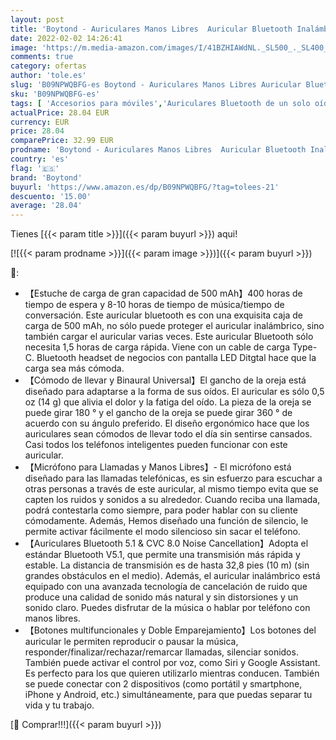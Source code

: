 ```yaml
---
layout: post
title: 'Boytond - Auriculares Manos Libres  Auricular Bluetooth Inalámbrico con Micrófono Incorporado Cancelación de Ruido Auricular con Caja de Carga LED para Conducir/Negocios/Oficina  Compatible con iPhone y Android'
date: 2022-02-02 14:26:41
image: 'https://m.media-amazon.com/images/I/41BZHIAWdNL._SL500_._SL400_.jpg'
comments: true
category: ofertas
author: 'tole.es'
slug: 'B09NPWQBFG-es Boytond - Auriculares Manos Libres Auricular Bluetooth...'
sku: 'B09NPWQBFG-es'
tags: [ 'Accesorios para móviles','Auriculares Bluetooth de un solo oído','Comunicación móvil y accesorios','Electrónica','boytond','iphone', ]
actualPrice: 28.04 EUR
currency: EUR
price: 28.04
comparePrice: 32.99 EUR
prodname: 'Boytond - Auriculares Manos Libres  Auricular Bluetooth Inalámbrico con Micrófono Incorporado Cancelación de Ruido Auricular con Caja de Carga LED para Conducir/Negocios/Oficina  Compatible con iPhone y Android'
country: 'es'
flag: '🇪🇸'
brand: 'Boytond'
buyurl: 'https://www.amazon.es/dp/B09NPWQBFG/?tag=tolees-21'
descuento: '15.00'
average: '28.04'
---
```


Tienes [{{< param title >}}]({{< param buyurl >}}) aqui!

[![{{< param prodname >}}]({{< param image >}})]({{< param buyurl >}})

🔎:

- 【Estuche de carga de gran capacidad de 500 mAh】400 horas de tiempo de espera y 8-10 horas de tiempo de música/tiempo de conversación. Este auricular bluetooth es con una exquisita caja de carga de 500 mAh, no sólo puede proteger el auricular inalámbrico, sino también cargar el auricular varias veces. Este auricular Bluetooth sólo necesita 1,5 horas de carga rápida. Viene con un cable de carga Type-C. Bluetooth headset de negocios con pantalla LED Ditgtal hace que la carga sea más cómoda.
- 【Cómodo de llevar y Binaural Universal】El gancho de la oreja está diseñado para adaptarse a la forma de sus oídos. El auricular es sólo 0,5 oz (14 g) que alivia el dolor y la fatiga del oído. La pieza de la oreja se puede girar 180 ° y el gancho de la oreja se puede girar 360 ° de acuerdo con su ángulo preferido. El diseño ergonómico hace que los auriculares sean cómodos de llevar todo el día sin sentirse cansados. Casi todos los teléfonos inteligentes pueden funcionar con este auricular.
- 【Micrófono para Llamadas y Manos Libres】- El micrófono está diseñado para las llamadas telefónicas, es sin esfuerzo para escuchar a otras personas a través de este auricular, al mismo tiempo evita que se capten los ruidos y sonidos a su alrededor. Cuando reciba una llamada, podrá contestarla como siempre, para poder hablar con su cliente cómodamente. Además, Hemos diseñado una función de silencio, le permite activar fácilmente el modo silencioso sin sacar el teléfono.
- 【Auriculares Bluetooth 5.1 & CVC 8.0 Noise Cancellation】Adopta el estándar Bluetooth V5.1, que permite una transmisión más rápida y estable. La distancia de transmisión es de hasta 32,8 pies (10 m) (sin grandes obstáculos en el medio). Además, el auricular inalámbrico está equipado con una avanzada tecnología de cancelación de ruido que produce una calidad de sonido más natural y sin distorsiones y un sonido claro. Puedes disfrutar de la música o hablar por teléfono con manos libres.
- 【Botones multifuncionales y Doble Emparejamiento】Los botones del auricular le permiten reproducir o pausar la música, responder/finalizar/rechazar/remarcar llamadas, silenciar sonidos. También puede activar el control por voz, como Siri y Google Assistant. Es perfecto para los que quieren utilizarlo mientras conducen. También se puede conectar con 2 dispositivos (como portátil y smartphone, iPhone y Android, etc.) simultáneamente, para que puedas separar tu vida y tu trabajo.

[🛒 Comprar!!!]({{< param buyurl >}})
